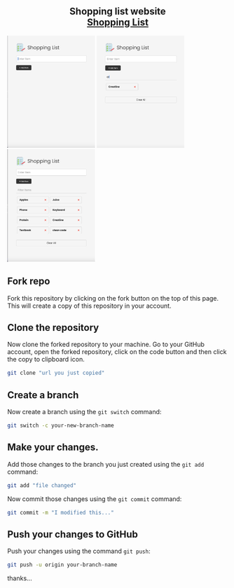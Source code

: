 <h2 align="center">
  Shopping list website <br/>
  <a href="https://ruun.github.io/Shopping-list/" target="_blank">Shopping List</a>
</h2>

<img src="/images/shopping1.png" alt="Shopping list website interface" style="width:200px;height:auto;"> <img src="/images/Shopping2.png" alt="Shopping list website interface" style="width:200px;height:auto;"> <img src="/images/Shopping3.png" alt="Shopping list website interface" style="width:200px;height:auto;">


Fork repo
--
Fork this repository by clicking on the fork button on the top of this page. This will create a copy of this repository in your account.

Clone the repository
--
Now clone the forked repository to your machine. Go to your GitHub account, open the forked repository, click on the code button and then click the copy to clipboard icon.
```bash
git clone "url you just copied"
```
Create a branch
--
Now create a branch using the `git switch` command:

```bash
git switch -c your-new-branch-name
```
Make your changes.
--
Add those changes to the branch you just created using the `git add` command:

```bash
git add "file changed"
```

Now commit those changes using the `git commit` command:

```bash
git commit -m "I modified this..."
```

Push your  changes to GitHub
--

Push your changes using the command `git push`:

```bash
git push -u origin your-branch-name
```

thanks...
